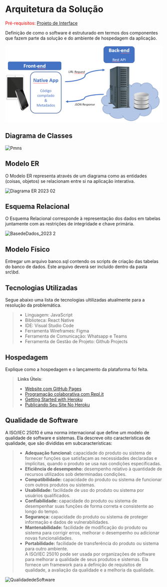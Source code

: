 # Arquitetura da Solução

<span style="color:red">Pré-requisitos: <a href="3-Projeto de Interface.md"> Projeto de Interface</a></span>

Definição de como o software é estruturado em termos dos componentes que fazem parte da solução e do ambiente de hospedagem da aplicação.

![Arquitetura da Solução](img/02-mob-arch.png)

## Diagrama de Classes

![Pmns](https://github.com/ICEI-PUC-Minas-PMV-ADS/pmv-ads-2023-2-e3-proj-mov-t3-pmv-ads-2023-2-e3-proj-mov-t3-grupo5/assets/113618051/c3647572-7e1b-449f-bac3-2aaf865372ed)

## Modelo ER

O Modelo ER representa através de um diagrama como as entidades (coisas, objetos) se relacionam entre si na aplicação interativa.

![Diagrama ER 2023 02](https://github.com/ICEI-PUC-Minas-PMV-ADS/pmv-ads-2023-2-e3-proj-mov-t3-pmv-ads-2023-2-e3-proj-mov-t3-grupo5/assets/115122394/eeea2ee2-7370-4005-baf1-9b2103cb327c)

## Esquema Relacional

O Esquema Relacional corresponde à representação dos dados em tabelas juntamente com as restrições de integridade e chave primária.
 
![BasedeDados_2023 2](https://github.com/ICEI-PUC-Minas-PMV-ADS/pmv-ads-2023-2-e3-proj-mov-t3-pmv-ads-2023-2-e3-proj-mov-t3-grupo5/assets/115122394/4b30b126-1ab0-4ef3-9d1f-4180b08e88d9)

## Modelo Físico

Entregar um arquivo banco.sql contendo os scripts de criação das tabelas do banco de dados. Este arquivo deverá ser incluído dentro da pasta src\bd.

## Tecnologias Utilizadas

Segue abaixo uma lista de tecnologias ultilizadas atualmente para a resolução da problemática.

> - Linguagem: JavaScript
> - Biblioteca: React Native
> - IDE: Visual Studio Code
> - Ferramenta Wireframes: Figma
> - Ferramenta de Comunicação: Whatsapp e Teams
> - Ferramenta de Gestão de Projeto: Github Projects
## Hospedagem

Explique como a hospedagem e o lançamento da plataforma foi feita.

> **Links Úteis**:
>
> - [Website com GitHub Pages](https://pages.github.com/)
> - [Programação colaborativa com Repl.it](https://repl.it/)
> - [Getting Started with Heroku](https://devcenter.heroku.com/start)
> - [Publicando Seu Site No Heroku](http://pythonclub.com.br/publicando-seu-hello-world-no-heroku.html)

## Qualidade de Software

A ISO/IEC 25010 é uma norma internacional que define um modelo de qualidade de software e sistemas. Ela descreve oito características de qualidade, que são divididas em subcaracterísticas:

> - **Adequação funcional:** capacidade do produto ou sistema de fornecer funções que satisfaçam as necessidades declaradas e implícitas, quando o produto se usa nas condições especificadas.                                                                                                                                                                                                                                                                                                                                                                         
> - **Eficiência de desempenho:** desempenho relativo à quantidade de recursos utilizados sob determinadas condições.                                                                                                                                                                                                                                                                                                                                                            
> - **Compatibilidade:** capacidade do produto ou sistema de funcionar com outros produtos ou sistemas.                                                                                                                                                                                                                                                                                                                                                              
> - **Usabilidade:** facilidade de uso do produto ou sistema por usuários qualificados.                                                                                                                                                                                                                                                                                                                                                                                                                                                                                                                                           
> - **Confiabilidade:** capacidade do produto ou sistema de desempenhar suas funções de forma correta e consistente ao longo do tempo.                                                                                                                                                                                                                                                                                                                                                              
> - **Segurança:** capacidade do produto ou sistema de proteger informação e dados de vulnerabilidades.                                                                                                                                                                                                                                                                                                                                                             
> - **Mantenabilidade:** facilidade de modificação do produto ou sistema para corrigir erros, melhorar o desempenho ou adicionar novas funcionalidades.                                                                                                                                                                                                                                                                                                                                                              
> - **Portabilidade:** facilidade de transferência do produto ou sistema para outro ambiente.                                                                                                                                                                                                                                                                                                                                                              
A ISO/IEC 25010 pode ser usada por organizações de software para melhorar a qualidade de seus produtos e sistemas. Ela fornece um framework para a definição de requisitos de qualidade, a avaliação da qualidade e a melhoria da qualidade.

                                                                                                                                                                                                                                                                                                                                                                                                                                                                                                                                                                                                                                                         

![QualidadedeSoftware](https://github.com/ICEI-PUC-Minas-PMV-ADS/pmv-ads-2023-2-e3-proj-mov-t3-pmv-ads-2023-2-e3-proj-mov-t3-grupo5/assets/113618051/06043a8c-2284-4ee2-8d0d-9faea1978389)
